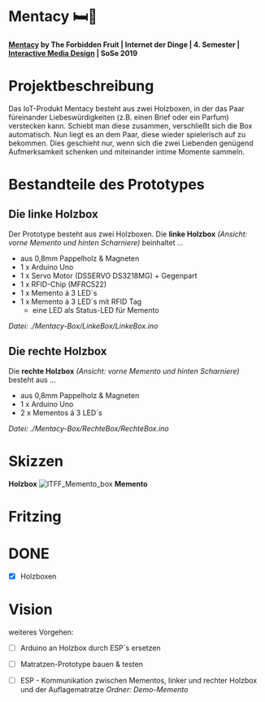 # Mentacy 🛏🎁

**[Mentacy](https://imd.mediencampus.h-da.de/projekt/mentacy/) by The Forbidden Fruit | Internet der Dinge | 4. Semester | [Interactive Media Design](https://imd.mediencampus.h-da.de/) | SoSe 2019**

# Projektbeschreibung

Das IoT-Produkt Mentacy besteht aus zwei Holzboxen, in der das Paar füreinander Liebeswürdigkeiten (z.B. einen Brief oder ein Parfum) verstecken kann. Schiebt man diese zusammen, verschließt sich die Box automatisch. Nun liegt es an dem Paar, diese wieder spielerisch auf zu bekommen. Dies geschieht nur, wenn sich die zwei Liebenden genügend Aufmerksamkeit schenken und miteinander intime Momente sammeln.

# Bestandteile des Prototypes

## Die linke Holzbox
Der Prototype besteht aus zwei Holzboxen. Die **linke Holzbox** *(Ansicht: vorne Memento und hinten Scharniere)* beinhaltet …

- aus 0,8mm Pappelholz & Magneten
- 1 x Arduino Uno
- 1 x Servo Motor (DSSERVO DS3218MG) + Gegenpart
- 1 x RFID-Chip (MFRC522)
- 1 x Memento á 3 LED´s 
- 1 x Memento á 3 LED´s mit RFID Tag
    - eine LED als Status-LED für Memento

*Datei: ./Mentacy-Box/LinkeBox/LinkeBox.ino*

## Die rechte Holzbox
Die **rechte Holzbox** *(Ansicht: vorne Memento und hinten Scharniere)* besteht aus …

- aus 0,8mm Pappelholz & Magneten
- 1 x Arduino Uno
- 2 x Mementos á 3 LED´s 

*Datei: ./Mentacy-Box/RechteBox/RechteBox.ino*

# Skizzen
**Holzbox**
![lTFF_Memento_box](https://user-images.githubusercontent.com/33021996/61012465-f6015500-a37e-11e9-9aa3-1bbe51485d1e.png)
**Memento**

# Fritzing



# DONE
- [x] Holzboxen 

# Vision
weiteres Vorgehen:
- [ ] Arduino an Holzbox durch ESP´s ersetzen
- [ ] Matratzen-Prototype bauen & testen 
- [ ] ESP - Kommunikation zwischen Mementos, linker und rechter Holzbox und der Auflagematratze *Ordner: Demo-Memento*

 
